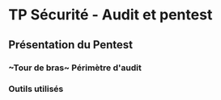 # TP Sécurité - Audit et pentest

## Présentation du Pentest
### ~Tour de bras~ Périmètre d'audit

### Outils utilisés
